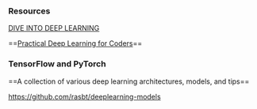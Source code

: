 

### Resources



[DIVE INTO DEEP LEARNING](https://www.d2l.ai/index.html)



==[Practical Deep Learning for Coders](https://course.fast.ai/)==



### TensorFlow and PyTorch



==A collection of various deep learning architectures, models, and tips==

https://github.com/rasbt/deeplearning-models



